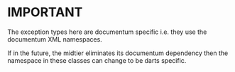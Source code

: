 # IMPORTANT

The exception types here are documentum specific i.e. they use the documentum XML namespaces.

If in the future, the midtier eliminates its documentum dependency then the namespace in these classes
can change to be darts specific.
